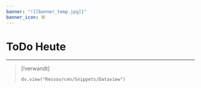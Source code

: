 ```yaml
---
banner: "![[banner_temp.jpg]]"
banner_icon: 🕸️
---
```


# ToDo Heute



---

> [!verwandt]
> ```dataviewjs
> dv.view("Ressourcen/Snippets/Dataview")
> ```